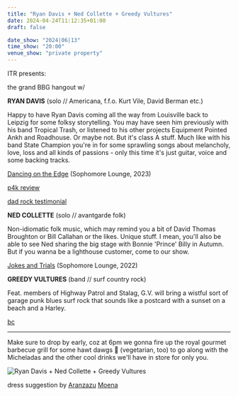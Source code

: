 ```yaml
---
title: "Ryan Davis + Ned Collette + Greedy Vultures"
date: 2024-04-24T11:12:35+01:00
draft: false

date_show: "2024|06|13"
time_show: "20:00"
venue_show: "private property"
---
```


ITR presents:

the grand BBG hangout w/

**RYAN DAVIS** (solo // Americana, f.f.o. Kurt Vile, David Berman etc.)

Happy to have Ryan Davis coming all the way from Louisville back to Leipzig for some folksy storytelling. You may have seen him previously with his band Tropical Trash, or listened to his other projects Equipment Pointed Ankh and Roadhouse. Or maybe not. But it's class A stuff. Much like with his band State Champion you're in for some sprawling songs about melancholy, love, loss and all kinds of passions - only this time it's just guitar, voice and some backing tracks.

[Dancing on the Edge](https://sophomorelounge.bandcamp.com/album/ryan-davis-the-roadhouse-band-dancing-on-the-edge) (Sophomore Lounge, 2023)

[p4k review](https://pitchfork.com/reviews/albums/ryan-davis-and-the-roadhouse-band-dancing-on-the-edge/)

[dad rock testimonial](https://americana-uk.com/more-people-really-should-know-about-ryan-davis)

**NED COLLETTE** (solo // avantgarde folk)

Non-idiomatic folk music, which may remind you a bit of David Thomas Broughton or Bill Callahan or the likes. Unique stuff. I mean, you'll also be able to see Ned sharing the big stage with Bonnie 'Prince' Billy in Autumn. But if you wanna be a lighthouse customer, come to our show.

[Jokes and Trials](https://sophomorelounge.bandcamp.com/album/ned-collette-jokes-and-trials) (Sophomore Lounge, 2022)

**GREEDY VULTURES** (band // surf country rock)

Feat. members of Highway Patrol and Stalag, G.V. will bring a wistful sort of garage punk blues surf rock that sounds like a postcard with a sunset on a beach and a Harley.

[bc](https://greedyvultures.bandcamp.com/)

---

Make sure to drop by early, coz at 6pm we gonna fire up the royal gourmet barbecue grill for some hawt dawgs 🌭 (vegetarian, too) to go along with the Micheladas and the other cool drinks we'll have in store for only you.

![Ryan Davis + Ned Collette + Greedy Vultures](../../posters/2024-06-13.jpg)

dress suggestion by [Aranzazu](https://aranzazumoena.com/) [Moena](https://www.instagram.com/aranzazumoena)
